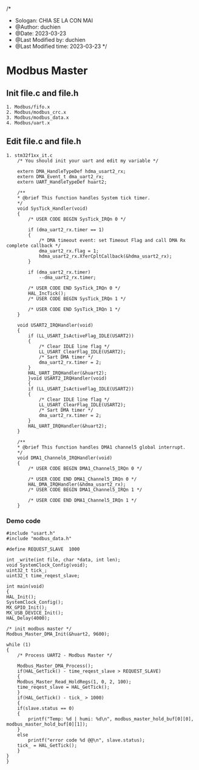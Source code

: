 /*
* Sologan: CHIA SE LA CON MAI
* @Author: duchien 
* @Date:   2023-03-23
* @Last Modified by:   duchien
* @Last Modified time: 2023-03-23
*/

# Modbus Master 

## Init file.c and file.h

    1. Modbus/fifo.x
    2. Modbus/modbus_crc.x
    3. Modbus/modbus_data.x
    4. Modbus/uart.x

## Edit file.c and file.h

    1. stm32f1xx_it.c
        /* You should init your uart and edit my variable */

        extern DMA_HandleTypeDef hdma_usart2_rx;
        extern DMA_Event_t dma_uart2_rx;
        extern UART_HandleTypeDef huart2;

        /**
        * @brief This function handles System tick timer.
        */
        void SysTick_Handler(void)
        {
            /* USER CODE BEGIN SysTick_IRQn 0 */

            if (dma_uart2_rx.timer == 1)
            {
                /* DMA timeout event: set Timeout Flag and call DMA Rx complete callback */
                dma_uart2_rx.flag = 1;
                hdma_usart2_rx.XferCpltCallback(&hdma_usart2_rx);
            }

            if (dma_uart2_rx.timer)
                --dma_uart2_rx.timer;

            /* USER CODE END SysTick_IRQn 0 */
            HAL_IncTick();
            /* USER CODE BEGIN SysTick_IRQn 1 */

            /* USER CODE END SysTick_IRQn 1 */
        }

        void USART2_IRQHandler(void)
        {
            if (LL_USART_IsActiveFlag_IDLE(USART2))
            {
                /* Clear IDLE line flag */
                LL_USART_ClearFlag_IDLE(USART2);
                /* Sart DMA timer */
                dma_uart2_rx.timer = 2;
            }
            HAL_UART_IRQHandler(&huart2);
            }void USART2_IRQHandler(void)
            {
            if (LL_USART_IsActiveFlag_IDLE(USART2))
            {
                /* Clear IDLE line flag */
                LL_USART_ClearFlag_IDLE(USART2);
                /* Sart DMA timer */
                dma_uart2_rx.timer = 2;
            }
            HAL_UART_IRQHandler(&huart2);
        }

        /**
        * @brief This function handles DMA1 channel5 global interrupt.
        */
        void DMA1_Channel6_IRQHandler(void)
        {
            /* USER CODE BEGIN DMA1_Channel5_IRQn 0 */

            /* USER CODE END DMA1_Channel5_IRQn 0 */
            HAL_DMA_IRQHandler(&hdma_usart2_rx);
            /* USER CODE BEGIN DMA1_Channel5_IRQn 1 */

            /* USER CODE END DMA1_Channel5_IRQn 1 */
        }

### Demo code
    #include "usart.h"
    #include "modbus_data.h"

    #define REQUEST_SLAVE  1000

    int _write(int file, char *data, int len);
    void SystemClock_Config(void);
    uint32_t tick_;
    uint32_t time_reqest_slave;

    int main(void)
    {
    HAL_Init();
    SystemClock_Config();
    MX_GPIO_Init();
    MX_USB_DEVICE_Init();
    HAL_Delay(4000);

    /* init modbus master */
    Modbus_Master_DMA_Init(&huart2, 9600);

    while (1)
    {
        /* Process UART2 - Modbus Master */
        
        Modbus_Master_DMA_Process();
        if(HAL_GetTick() - time_reqest_slave > REQUEST_SLAVE)
        {
        Modbus_Master_Read_HoldRegs(1, 0, 2, 100);
        time_reqest_slave = HAL_GetTick();
        }
        if(HAL_GetTick() - tick_ > 1000)
        {
        if(slave.status == 0)
        {
            printf("Temp: %d | humi: %d\n", modbus_master_hold_buf[0][0], modbus_master_hold_buf[0][1]);
        }
        else
            printf("error code %d @@\n", slave.status);
        tick_ = HAL_GetTick();
        }
    }
    }
